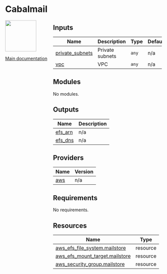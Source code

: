 <!-- BEGIN_TF_DOCS -->
# Cabalmail
<div style="width: 10em; float:left; height: 100%; padding-right: 1em;"><img src="../../docs/logo.png" width="100" />
<p><a href="../../README.md">Main documentation</a></p>
</div><div style="padding-left: 11em;">



## Inputs

| Name | Description | Type | Default | Required |
|------|-------------|------|---------|:--------:|
| <a name="input_private_subnets"></a> [private\_subnets](#input\_private\_subnets) | Private subnets | `any` | n/a | yes |
| <a name="input_vpc"></a> [vpc](#input\_vpc) | VPC | `any` | n/a | yes |
## Modules

No modules.
## Outputs

| Name | Description |
|------|-------------|
| <a name="output_efs_arn"></a> [efs\_arn](#output\_efs\_arn) | n/a |
| <a name="output_efs_dns"></a> [efs\_dns](#output\_efs\_dns) | n/a |
## Providers

| Name | Version |
|------|---------|
| <a name="provider_aws"></a> [aws](#provider\_aws) | n/a |
## Requirements

No requirements.
## Resources

| Name | Type |
|------|------|
| [aws_efs_file_system.mailstore](https://registry.terraform.io/providers/hashicorp/aws/latest/docs/resources/efs_file_system) | resource |
| [aws_efs_mount_target.mailstore](https://registry.terraform.io/providers/hashicorp/aws/latest/docs/resources/efs_mount_target) | resource |
| [aws_security_group.mailstore](https://registry.terraform.io/providers/hashicorp/aws/latest/docs/resources/security_group) | resource |
</div>
<!-- END_TF_DOCS -->